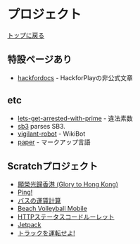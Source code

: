 # プロジェクト
[トップに戻る](../index.html)

## 特設ページあり
* [hackfordocs](../hackfordocs/object/RPGObject.html) - HackforPlayの非公式文章

## etc
* [lets-get-arrested-with-prime](./lets-get-arrested-with-prime.html) - 違法素数
* [sb3](./sb3.html) parses SB3.
* [vigilant-robot](./vigilant-robot.html) - WikiBot
* [paper](./paper.html) - マークアップ言語

## Scratchプロジェクト
* [願榮光歸香港 (Glory to Hong Kong)](https://scratch.mit.edu/projects/329684994/)
* [Ping!](https://scratch.mit.edu/projects/297885434/)
* [バスの運賃計算](https://scratch.mit.edu/projects/295426593/)
* [Beach Volleyball Mobile](https://scratch.mit.edu/projects/284193469/)
* [HTTPステータスコードルーレット](https://scratch.mit.edu/projects/281097626/)
* [Jetpack](https://scratch.mit.edu/projects/273672841/)
* [トラックを運転せよ!](https://scratch.mit.edu/projects/238438071/)
